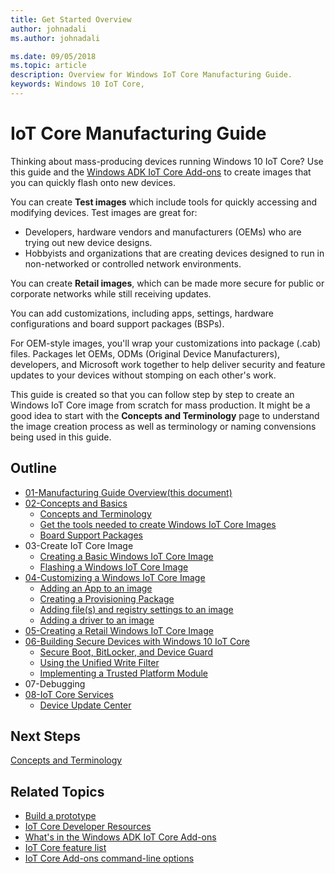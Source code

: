 ```yaml
---
title: Get Started Overview
author: johnadali
ms.author: johnadali

ms.date: 09/05/2018 
ms.topic: article 
description: Overview for Windows IoT Core Manufacturing Guide.
keywords: Windows 10 IoT Core, 
---
```


# IoT Core Manufacturing Guide

Thinking about mass-producing devices running Windows 10 IoT Core? Use this guide and the [Windows ADK IoT Core Add-ons](https://docs.microsoft.com/windows-hardware/manufacture/iot/iot-core-adk-addons) to create images that you can quickly flash onto new devices.

You can create **Test images** which include tools for quickly accessing and modifying devices. Test images are great for:

* Developers, hardware vendors and manufacturers (OEMs) who are trying out new device designs.
* Hobbyists and organizations that are creating devices designed to run in non-networked or controlled network environments.

You can create **Retail images**, which can be made more secure for public or corporate networks while still receiving updates.

You can add customizations, including apps, settings, hardware configurations and board support packages (BSPs).

For OEM-style images, you'll wrap your customizations into package (.cab) files. Packages let OEMs, ODMs (Original Device Manufacturers), developers, and Microsoft work together to help deliver security and feature updates to your devices without stomping on each other's work.

This guide is created so that you can follow step by step to create an Windows IoT Core image from scratch for mass production. It might be a good idea to start with the **Concepts and Terminology** page to understand the image creation process as well as terminology or naming convensions being used in this guide.

## Outline
* [01-Manufacturing Guide Overview(this document)](GuideOverview.md)
* [02-Concepts and Basics](Concepts-Terms-Basics.md)
   * [Concepts and Terminology](Concepts-Terms-Basics/ConceptsTerminology.md)
   * [Get the tools needed to create Windows IoT Core Images](Concepts-Terms-Basics/ToolsNeeded.md)
   * [Board Support Packages](Concepts-Terms-Basics/BoardSupportPackages.md)
* 03-Create IoT Core Image
  * [Creating a Basic Windows IoT Core Image](04-CreateBasicImage.md)
  * [Flashing a Windows IoT Core Image](05-FlashingImage.md)
* [04-Customizing a Windows IoT Core Image](06-CustomizeImageOverview.md)
    * [Adding an App to an image](06a-AddingApps.md)
    * [Creating a Provisioning Package](06b-CreateProvisioningPackage.md)
    * [Adding file(s) and registry settings to an image](06c-AddFileRegistrySettings.md)
    * [Adding a driver to an image](06d-AddingDrivers.md)
* [05-Creating a Retail Windows IoT Core Image](07-CreateRetailImage.md)
* [06-Building Secure Devices with Windows 10 IoT Core](08-BuildingSecureDevices.md)
    * [Secure Boot, BitLocker, and Device Guard](08a-SecureBootBitLockerDeviceGuard.md)
    * [Using the Unified Write Filter](08b-UnifiedWriteFilter.md)
    * [Implementing a Trusted Platform Module](08c-ImplementingTPM.md)
* 07-Debugging
* [08-IoT Core Services](09-IoTCoreServices.md)
    * [Device Update Center](09a-SettingUpDeviceCenter.md)

## Next Steps
[Concepts and Terminology](02-ConceptsTerminology.md)

## Related Topics 

* [Build a prototype](../GetStarted.md)
* [IoT Core Developer Resources](https://developer.microsoft.com/en-us/windows/iot)
* [What's in the Windows ADK IoT Core Add-ons](https://docs.microsoft.com/windows-hardware/manufacture/iot/iot-core-adk-addons)
* [IoT Core feature list](https://docs.microsoft.com/windows-hardware/manufacture/iot/iot-core-feature-list)
* [IoT Core Add-ons command-line options](https://docs.microsoft.com/windows-hardware/manufacture/iot/iot-core-adk-addons-command-line-options)

